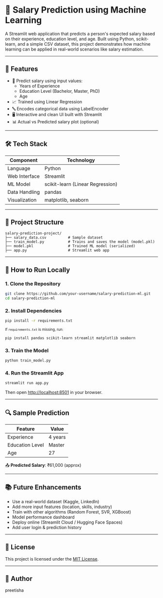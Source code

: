 
# 💼 Salary Prediction using Machine Learning

A Streamlit web application that predicts a person's expected salary based on their experience, education level, and age. Built using Python, scikit-learn, and a simple CSV dataset, this project demonstrates how machine learning can be applied in real-world scenarios like salary estimation.

---

## 🚀 Features

- 🎯 Predict salary using input values:
  - Years of Experience
  - Education Level (Bachelor, Master, PhD)
  - Age
- 📈 Trained using Linear Regression
- 🔤 Encodes categorical data using LabelEncoder
- 🖥️ Interactive and clean UI built with Streamlit
- 📊 Actual vs Predicted salary plot (optional)

---

## 🛠️ Tech Stack

| Component      | Technology           |
|----------------|----------------------|
| Language       | Python               |
| Web Interface  | Streamlit            |
| ML Model       | scikit-learn (Linear Regression) |
| Data Handling  | pandas               |
| Visualization  | matplotlib, seaborn  |

---

## 📁 Project Structure

```
salary-prediction-project/
├── salary_data.csv          # Sample dataset
├── train_model.py           # Trains and saves the model (model.pkl)
├── model.pkl                # Trained ML model (serialized)
├── app.py                   # Streamlit web app
```

---

## 🧪 How to Run Locally

### 1. Clone the Repository

```bash
git clone https://github.com/your-username/salary-prediction-ml.git
cd salary-prediction-ml
```

### 2. Install Dependencies

```bash
pip install -r requirements.txt
```

<sub>If `requirements.txt` is missing, run:</sub>

```bash
pip install pandas scikit-learn streamlit matplotlib seaborn
```

### 3. Train the Model

```bash
python train_model.py
```

### 4. Run the Streamlit App

```bash
streamlit run app.py
```

Then open [http://localhost:8501](http://localhost:8501) in your browser.

---

## 🔍 Sample Prediction

| Feature           | Value       |
|-------------------|-------------|
| Experience        | 4 years     |
| Education Level   | Master      |
| Age               | 27          |

📤 **Predicted Salary**: ₹61,000 (approx)

---

## 📚 Future Enhancements

- Use a real-world dataset (Kaggle, LinkedIn)
- Add more input features (location, skills, industry)
- Train with other algorithms (Random Forest, SVR, XGBoost)
- Model performance dashboard
- Deploy online (Streamlit Cloud / Hugging Face Spaces)
- Add user login & prediction history

---

## 📄 License

This project is licensed under the [MIT License](LICENSE).

---

## 👤 Author
preetisha 
